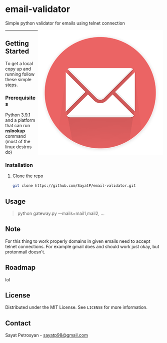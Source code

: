 # email-validator
Simple python validator for emails using telnet connection


<img align="right" width="400" height="400" src="https://github.com/SayatP/email-validator/blob/main/resources/mail-1454734_640.png">

----

## Getting Started

To get a local copy up and running follow these simple steps.

### Prerequisites
   Python 3.9.1 and a platform that can run **nslookup** command (most of the linux destros do)
  
### Installation

1. Clone the repo
   ```sh
   git clone https://github.com/SayatP/email-validator.git
   ```


## Usage


> python gateway.py --mails=mail1,mail2, ...

## Note

For this thing to work properly domains in given emails need to accept telnet connections. For
example gmail does and should work just okay, but protonmail doesn't.


<!-- ROADMAP -->
## Roadmap

lol


<!-- LICENSE -->
## License

Distributed under the MIT License. See `LICENSE` for more information.



<!-- CONTACT -->
## Contact

Sayat Petrosyan - sayatp98@gmail.com
